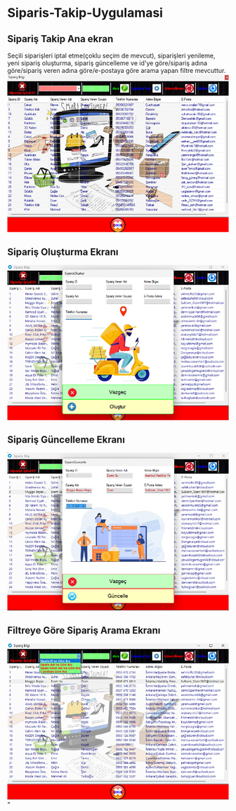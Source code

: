 # Siparis-Takip-Uygulamasi

## Sipariş Takip Ana ekran

Seçili siparişleri iptal etme(çoklu seçim de mevcut), siparişleri yenileme, yeni sipariş oluşturma, sipariş güncelleme ve id'ye göre/sipariş adına göre/sipariş veren adına göre/e-postaya göre arama yapan filtre mevcuttur.
<img src="/siparis_takip.png" alt="Sipariş Takip"><br>

## Sipariş Oluşturma Ekranı

<img src="/siparis_olustur.png" alt="Sipariş Oluşturma"><br>

## Sipariş Güncelleme Ekranı

<img src="/siparis_güncelle.png" alt="Sipariş Güncelleme"><br>

## Filtreye Göre Sipariş Arama Ekranı

<img src="/siparis_filtre_arama.png" alt="Sipariş Arama">
"
